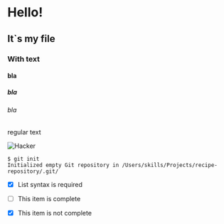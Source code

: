  # Hello!
 ## It`s my file
 ### With text
 #### bla
 ##### bla
 ###### bla
 regular text

 ![Hacker](https://blogs.vmware.com/security/files/2020/05/haking_is_the_new_espionage.jpg)

```
$ git init
Initialized empty Git repository in /Users/skills/Projects/recipe-repository/.git/
```

- [x] List syntax is required
- [ ] This item is complete
- [x] This item is not complete

